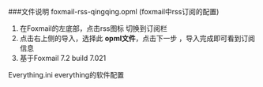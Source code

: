 ###文件说明
foxmail-rss-qingqing.opml (foxmail中rss订阅的配置)

1. 在Foxmail的左底部，点击rss图标 切换到订阅栏
2. 点击右上侧的导入，选择此 **opml文件**，点击下一步 ，导入完成即可看到订阅信息
3. 基于Foxmail 7.2 build 7.021 





Everything.ini
everything的软件配置